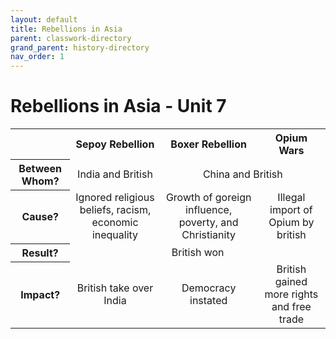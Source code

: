 ```yaml
---
layout: default
title: Rebellions in Asia
parent: classwork-directory
grand_parent: history-directory
nav_order: 1
---
```

# Rebellions in Asia - Unit 7
<style>
    td, th {
        text-align: center;
    }
</style>
<table>
    <tr>
        <th></th>
        <th>Sepoy Rebellion</th>
        <th>Boxer Rebellion</th>
        <th>Opium Wars</th>
    </tr>
    <tr>
        <th>Between Whom?</th>
        <td>India and British</td>
        <td colspan=2>China and British</td>
    </tr>
    <tr>
        <th>Cause?</th>
        <td>Ignored religious beliefs, racism, economic inequality</td>
        <td>Growth of goreign influence, poverty, and Christianity</td>
        <td>Illegal import of Opium by british
    </tr>
    <tr>
        <th>Result?</th>
        <td colspan=3>British won</td>
    </tr>
    <tr>
        <th>Impact?</th>
        <td>British take over India</td>
        <td>Democracy instated</td>
        <td>British gained more rights and free trade</td>
    </tr>
    </table>